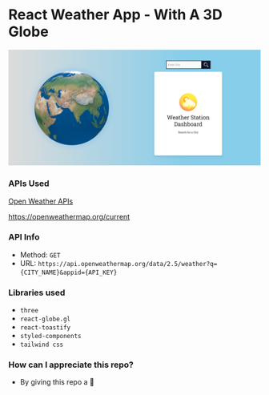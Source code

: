 # React Weather App - With A 3D Globe

![image](public/SnapShot.png)

### APIs Used

[Open Weather APIs](https://openweathermap.org/)

https://openweathermap.org/current

### API Info

- Method: `GET`
- URL: `https://api.openweathermap.org/data/2.5/weather?q={CITY_NAME}&appid={API_KEY}`

### Libraries used

- `three`
- `react-globe.gl`
- `react-toastify`
- `styled-components`
- `tailwind css`

### How can I appreciate this repo?

- By giving this repo a 🌟
